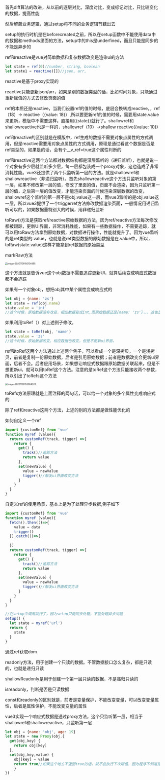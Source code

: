 首先diff算法的改进，从以前的逐层对比，深度对比，变成标记对比，只比较变化的数据，提高性能

然后解藕业务逻辑，通过setup将不同的业务逻辑节藕出去

setup的执行时机是在beforecreated之前，所以在setup函数中不能使用data中的数据和methods里面的方法，setup中的this是underfined，而且只能是同步的不能是异步的

ref和reactive是vue对简单数据和复杂数据改变是渲染ui的方法

```js
let state = ref(0)//number, string, boolean
let state1 = reactive([])//json, arr,
```

reactive是基于proxy实现的

reactive只能更新json/arr，如果是别的数据类型的话，比如时间对象，只能通过重新赋值的方式去修改页面的值

ref的本质还是reactive，当我们设置ref的值的时候，底层会换转成reactive，，ref（18）-> reactive（{value: 18}）,所以要更新ref的值的时候，需要用state.value来更新，模版中不需要这样，直接用{{state}}就行了。shallowref和shallowreactive也是一样的，shallowref（10）->shallow reactive({value: 10})

ref和reactive的区别就是在模版中，ref生成的数据不需要对象点属性的方式调用，但是reactive需要用对象点属性的方式调用，原理是通过看这个数据是否是ref类型的，如果是的话，会有个__v_ref=true这个属性判断的

ref和reactive这两个方法都对数据结构都是深层监听的（递归监听），也就是说一个对象有多少层就监听多少层，每一层都包装成一个proxy对象，这也造成了非常消耗性能。vue3还提供了两个只监听第一层的方法。就是shallowref和shallowreactive（非递归监听）。首先shallowreactive这个方法只监听对象的第一层，如果不修改第一层的值，修改了里面的值，页面不会渲染，因为只监听第一层的值，之后第一层的值改变，才能渲染页面的时候渲染深层数据的改变，shallowref这个监听的第一层不是obj.value这一层，而vue3监听的是obj.value这一层，所以vue3提供了一个triggerref方法修改数据渲染页面，一般情况用递归监听可以的，如果数据量特别大的时候，用非递归监听

toRaw()方法是获取ref/reactive原始数据的方法，因为ref/reactive方法每次修改都被跟踪，更新UI界面，非常消耗性能，如果有一些数据操作，不需要追踪，就可以用toRaw方法拿到原始数据，对数据进行操作，性能就提升了。因为vue监听的是ref类型的.value，也就是说ref类型数据的原始数据是在.value中，所以，toRaw(state.value)这样才能拿到ref数据的原始类型

markRaw方法

<img src="/Users/yangyang/Library/Application Support/typora-user-images/image-20201109150104695.png" alt="image-20201109150104695" style="zoom:50%;" />

这个方法就是告诉vue这个obj数据不需要追踪更新UI，就算后续变成响应式数据都不会追踪

如果有一个对象obj，想把obj其中某个属性变成响应式的

```js
let obj = {name: 'zs'}
let state = ref(obj.name)
state.value = 'int'
//这个时候，原始数据没有改变，相应数据变成int,而原始数据还是{name: 'zs'}，，，这也是变相的深拷贝
```

如果利用toRef（）对上述例子修改，

```js
let state = toRef(obj, 'name')
state.value = 'zs'
//这个时候，原始数据改变，相应数据也改变，但是不更新ui界面，
```

ref和toRef这两个方法通过上述两个例子，可以看成一个是深拷贝，一个是浅拷贝，前者是复制一份原始数据，后者是引用原始数据；前者是数据改变会更新ui界面，后者不会。后者应用场景，如果想让响应式数据跟原始数据关联起来，但是不想更新ui，就可以用toRef这个方法。注意的是toRef这个方法只能接收两个参数，所以引出了toRefs这个方法

<img src="/Users/yangyang/Library/Application Support/typora-user-images/image-20201109152004320.png" alt="image-20201109152004320" style="zoom:50%;" />

toRefs方法原理就是上面注释的两句话，可以给一个对象的多个属性变成响应式的

除了ref和reactive这两个方法，上述的别的方法都是做性能优化的

如何自定义一个ref

```js
import {customRef} from 'vue'
function myref (value){
  return customRef(track, tigger) =>{
    return {
      get() {
        track()//追踪方法
        return value
      },
      set(newValue) {
        value = newValue
        tigger()//触发ui界面改变方法
      }
    }
  }
}
```

自定义ref的使用场景，基本上是为了处理异步数据,例子如下

```js
import {customRef} from 'vue'
function myref (value){
  fetch().then(()=>{
    value = data
    trigger()
  }).catch(()=>{
    
  })
  return customRef(track, tigger) =>{
    return {
      get() {
        track()//追踪方法
        return value
      },
      set(newValue) {
        value = newValue
        tigger()//触发ui界面改变方法
      }
    }
  }
}

//在setup中调用就行了，因为setup只能同步处理，不能处理异步问题
setup() {
  let state = myref('url')
  return {
    state
  }
}
```

通过ref获取dom

readonly方法，用于创建一个只读的数据。不管数据接口怎么复杂，都是只读的，也就是递归只读

shallowReadonly是用于创建一个第一层只读的数据，不是递归只读的

isreadonly，判断是否是只读数据

const和readonly的区别就是，前者是变量保护，不能改变变量，可以改变变量属性，后者是属性保护，不能改变变量的属性

vue3实现一个响应式数据是通过proxy方法，这个只监听第一层，相当于shallowref和shallowreactive，只监听第一层

```js
let obj = {name: 'obj', age: 19}
let state = new Proxy(obj,{
  get(obj,key) {
    return obj[key]
  },
  set(obj,key,value) {
  	obj[key] = value
    return true//如果这个地方不返回true的话，就不会执行下次赋值，因为程序不知道是否赋值成功
	}
})
```







